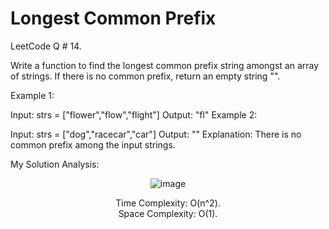 # Longest Common Prefix

LeetCode Q # 14.

Write a function to find the longest common prefix string amongst an array of strings. If there is no common prefix, return an empty string "".

Example 1:

Input: strs = ["flower","flow","flight"]
Output: "fl"
Example 2:

Input: strs = ["dog","racecar","car"]
Output: ""
Explanation: There is no common prefix among the input strings.

My Solution Analysis:

<div align = "center">

  ![image](https://github.com/xo-azeem/Longest-Common-Prefix-LeetCode/assets/171427226/a327b2f4-416a-4ae7-9372-c7a0ff2fa7e9)

Time Complexity: O(n^2).</br>Space Complexity: O(1).

</div>
